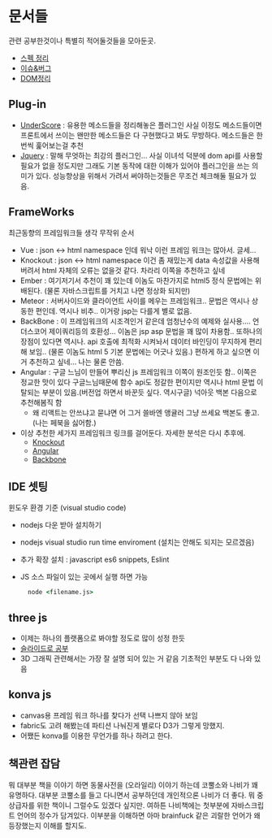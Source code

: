 # 문서들

  관련 공부한것이나 특별히 적어둘것들을 모아둔곳.

- [스펙 정리](/Interpreter/JavaScript%20DOM/SPEC.md)
- [이슈&버그](/Interpreter/JavaScript%20DOM/ISSUE%26BUG.md)
- [DOM정리](/Interpreter/JavaScript%20DOM/DOM.md)

## Plug-in

- [UnderScore](http://underscorejs.org/) : 유용한 메소드들을 정리해놓은 플러그인 사실 이정도 메소드들이면 프론트에서 쓰이는 왠만한 메소드들은 다 구현했다고 봐도 무방하다. 메소드들은 한번씩 훑어보는걸 추천
- [Jquery](http://jquery.com/) : 말해 무엇하는 최강의 플러그인... 사실 이녀석 덕분에 dom api를 사용할 필요가 없을 정도지만 그래도 기본 동작에 대한 이해가 있어야 플러그인을 쓰는 의미가 있다. 성능향상을 위해서 가려서 써야하는것들은 무조건 체크해둘 필요가 있음.

## FrameWorks

  최근동향의 프레임워크들 생각 무작위 순서

- Vue : json <-> html namespace  인데 워낙 이런 프레임 워크는 많아서. 글세...
- Knockout : json <-> html namespace 이건 좀 재밌는게 data 속성값을 사용해버려서 html 자체의 오류는 없을것 같다. 차라리 이쪽을 추천하고 싶네
- Ember : 여기저기서 추천이 꽤 있는데 이놈도 마찬가지로 html5 정식 문법에는 위배된다. (물론 자바스크립트를 거치고 나면 정상화 되지만)
- Meteor : 서버사이드와 클라이언트 사이를 메우는 프레임워크.. 문법은 역시나 상동한 편인데. 역시나 비추.. 이거랑 jsp는 다를게 별로 없음.
- BackBone : 이 프레임워크의 시조격인거 같은데 엄청난수의 예제와 실사용.... 언더스코어 제이쿼리등의 호환성... 이놈은 jsp asp 문법을 꽤 많이 차용함.. 또하나의 장점이 있다면 역시나. api 호출에 최적화 시켜놔서 데이터 바인딩이 무지하게 편리해 보임.. (물론 이놈도 html 5 기본 문법에는 어긋나 있음.) 편하게 하고 싶으면 이거 추천하고 싶네... 나는 물론 안씀.
- Angular : 구글 느님이 만들어 뿌리신 js 프레임워크 이쪽이 원조인듯 함.. 이쪽은 정교한 맛이 있다 구글느님때문에 함수 api도 정갈한 편이지만 역시나 html 문법 이탈되는 부분이 있음.(버전업 하면서 바꾼듯 싶다. 역시구글) 넉아웃 백본 다음으로 추천해봄직 함
  - 왜 리액트는 안쓰냐고 묻냐면 어 그거 쓸바엔 앵귤러 그냥 쓰세요 백본도 좋고. (나는 페북을 싫어함.)
- 이상 추천한 세가지 프레임워크 링크를 걸어둔다. 자세한 분석은 다시 추후에.
  - [Knockout](http://knockoutjs.com/)
  - [Angular](https://www.angularjs.org/)
  - [Backbone](http://backbonejs.org/)

## IDE 셋팅

  윈도우 환경 기준 (visual studio code)
  
- nodejs 다운 받아 설치하기
- nodejs visual studio run time enviroment (설치는 안해도 되지는 모르겠음)
- 추가 확장 설치 : javascript es6 snippets, Eslint
- JS 소스 파일이 있는 곳에서 실행 하면 가능

    ```cmd
      node <filename.js>
    ```

## three js

- 이제는 하나의 플랫폼으로 봐야할 정도로 많이 성정 한듯
- [슬라이드로 공부](http://davidscottlyons.com/threejs-intro/)
- 3D 그래픽 관련해서는 가장 잘 설명 되어 있는 거 같음 기초적인 부분도 다 나와 있음

## konva js

- canvas용 프레임 워크 하나를 찾다가 선택 나쁘지 않아 보임
- fabric도 고려 해봤는데 파티션 나눠진게 별로다 D3가 그렇게 망했지.
- 어쨌든 konva를 이용한 무언가를 하나 하려고 한다.

## 책관련 잡담

뭐 대부분 책을 이야기 하면 동물사전을 (오라일리) 이야기 하는데 코뿔소와 나비가 꽤 유명하다. 대부분 코뿔소를 들고 다니면서 공부하던데 개인적으론 나비가 더 좋다.
뭐 중상급자를 위한 책이니 그럴수도 있겠다 싶지만. 여하튼 나비책에는 첫부분에 자바스크립트 언어의 정수가 담겨있다. 이부분을 이해하면 아마 brainfuck 같은 괴랄한 언어가 왜 등장했는지 이해를 할지도.
